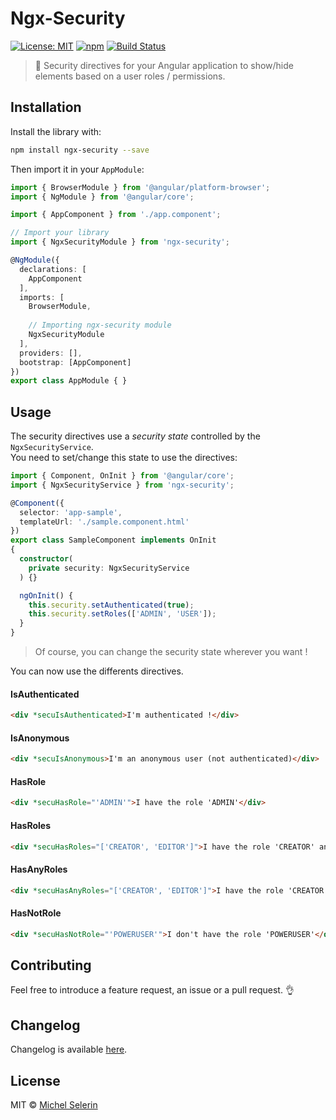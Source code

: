 # Ngx-Security

[![License: MIT](https://img.shields.io/badge/License-MIT-yellow.svg)](https://opensource.org/licenses/MIT)
[![npm](https://img.shields.io/npm/v/ngx-security.svg)](https://www.npmjs.com/package/ngx-security)
[![Build Status](https://travis-ci.org/mselerin/ngx-security.svg?branch=master)](https://travis-ci.org/mselerin/ngx-security)

> :closed_lock_with_key: Security directives for your Angular application to show/hide elements based on a user roles / permissions.


## Installation
Install the library with:
```bash
npm install ngx-security --save
```

Then import it in your `AppModule`:
```typescript
import { BrowserModule } from '@angular/platform-browser';
import { NgModule } from '@angular/core';

import { AppComponent } from './app.component';

// Import your library
import { NgxSecurityModule } from 'ngx-security';

@NgModule({
  declarations: [
    AppComponent
  ],
  imports: [
    BrowserModule,
    
    // Importing ngx-security module
    NgxSecurityModule
  ],
  providers: [],
  bootstrap: [AppComponent]
})
export class AppModule { }
```


## Usage

The security directives use a *security state* controlled by the `NgxSecurityService`.  
You need to set/change this state to use the directives:  

```typescript
import { Component, OnInit } from '@angular/core';
import { NgxSecurityService } from 'ngx-security';

@Component({
  selector: 'app-sample',
  templateUrl: './sample.component.html'
})
export class SampleComponent implements OnInit
{
  constructor(
    private security: NgxSecurityService
  ) {}

  ngOnInit() {
    this.security.setAuthenticated(true);
    this.security.setRoles(['ADMIN', 'USER']);
  }
}
```

> Of course, you can change the security state wherever you want !

You can now use the differents directives.

#### IsAuthenticated
```html
<div *secuIsAuthenticated>I'm authenticated !</div>
```

#### IsAnonymous
```html
<div *secuIsAnonymous>I'm an anonymous user (not authenticated)</div>
```

#### HasRole
```html
<div *secuHasRole="'ADMIN'">I have the role 'ADMIN'</div>
```


#### HasRoles
```html
<div *secuHasRoles="['CREATOR', 'EDITOR']">I have the role 'CREATOR' and 'EDITOR'</div>
```


#### HasAnyRoles
```html
<div *secuHasAnyRoles="['CREATOR', 'EDITOR']">I have the role 'CREATOR' or 'EDITOR'</div>
```


#### HasNotRole
```html
<div *secuHasNotRole="'POWERUSER'">I don't have the role 'POWERUSER'</div>
```


## Contributing
Feel free to introduce a feature request, an issue or a pull request. :ok_hand:


## Changelog
Changelog is available [here](https://github.com/mselerin/ngx-security/blob/master/projects/ngx-security/CHANGELOG.md).

## License
MIT © [Michel Selerin](https://github.com/mselerin)
